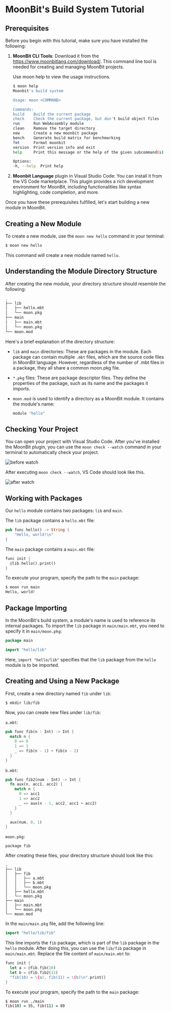 # MoonBit's Build System Tutorial

## Prerequisites

Before you begin with this tutorial, make sure you have installed the following:

1. **MoonBit CLI Tools**: Download it from the <https://www.moonbitlang.com/download/>. This command line tool is needed for creating and managing MoonBit projects.

    Use moon help to view the usage instructions.

    ```bash
    $ moon help
    Moonbit's build system

    Usage: moon <COMMAND>

    Commands:
    build    Build the current package
    check    Check the current package, but don't build object files
    run      Run WebAssembly module
    clean    Remove the target directory
    new      Create a new moonbit package
    bench    Generate build matrix for benchmarking
    fmt      Format moonbit
    version  Print version info and exit
    help     Print this message or the help of the given subcommand(s)

    Options:
    -h, --help  Print help
    ```

2. **Moonbit Language** plugin in Visual Studio Code: You can install it from the VS Code marketplace. This plugin provides a rich development environment for MoonBit, including functionalities like syntax highlighting, code completion, and more.

Once you have these prerequisites fulfilled, let's start building a new module in MoonBit.

## Creating a New Module

To create a new module, use the `moon new hello` command in your terminal:

```bash
$ moon new hello
```

This command will create a new module named `hello`.

## Understanding the Module Directory Structure

After creating the new module, your directory structure should resemble the following:

```bash
.
├── lib
│   ├── hello.mbt
│   └── moon.pkg
├── main
│   ├── main.mbt
│   └── moon.pkg
└── moon.mod
```

Here's a brief explanation of the directory structure:

- `lib` and `main` directories: These are packages in the module. Each package can contain multiple `.mbt` files, which are the source code files in MoonBit language. However, regardless of the number of .mbt files in a package, they all share a common moon.pkg file.

- `*.pkg` files: These are package descriptor files. They define the properties of the package, such as its name and the packages it imports.

- `moon.mod` is used to identify a directory as a MoonBit module. It contains the module's name:

  ```go
  module "hello"
  ```

## Checking Your Project

You can open your project with Visual Studio Code. After you've installed the MoonBit plugin, you can use the `moon check --watch` command in your terminal to automatically check your project.

![before watch](./imgs/before_watch.png)

After executing `moon check --watch`, VS Code should look like this.

![after watch](./imgs/after_watch.png)

## Working with Packages

Our `hello` module contains two packages: `lib` and `main`.

The `lib` package contains a `hello.mbt` file:

```rust
pub func hello() -> String {
    "Hello, world!\n"
}
```

The `main` package contains a `main.mbt` file:

```rust
func init {
  @lib.hello().print()
}
```

To execute your program, specify the path to the `main` package:

```bash
$ moon run main
Hello, world!
```

## Package Importing

In the MoonBit's build system, a module's name is used to reference its internal packages.
To import the `lib` package in `main/main.mbt`, you need to specify it in `main/moon.pkg`:

```go
package main

import "hello/lib"
```

Here, `import "hello/lib"` specifies that the `lib` package from the `hello` module is to be imported.

## Creating and Using a New Package

First, create a new directory named `fib` under `lib`:

```bash
$ mkdir lib/fib
```

Now, you can create new files under `lib/fib`:

`a.mbt`:

```rust
pub func fib(n : Int) -> Int {
  match n {
    0 => 0
    1 => 1
    _ => fib(n - 1) + fib(n - 2)
  }
}
```

`b.mbt`:

```rust
pub func fib2(num : Int) -> Int {
  fn aux(n, acc1, acc2) {
    match n {
      0 => acc1
      1 => acc2
      _ => aux(n - 1, acc2, acc1 + acc2)
    }
  }

  aux(num, 0, 1)
}
```

`moon.pkg`:

```
package fib
```

After creating these files, your directory structure should look like this:

```
.
├── lib
│   ├── fib
│   │   ├── a.mbt
│   │   ├── b.mbt
│   │   └── moon.pkg
│   ├── hello.mbt
│   └── moon.pkg
├── main
│   ├── main.mbt
│   └── moon.pkg
└── moon.mod
```

In the `main/main.pkg` file, add the following line:

```go
import "hello/lib/fib"
```

This line imports the `fib` package, which is part of the `lib` package in the `hello` module. After doing this, you can use the `lib/fib` package in `main/main.mbt`. Replace the file content of `main/main.mbt` to:

```rust
func init {
  let a = @fib.fib(10)
  let b = @fib.fib2(11)
  "fib(10) = \(a), fib(11) = \(b)\n".print()
}
```

To execute your program, specify the path to the `main` package:

```bash
$ moon run ./main
fib(10) = 55, fib(11) = 89
```
